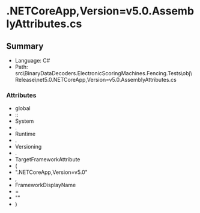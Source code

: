 ﻿# .NETCoreApp,Version=v5.0.AssemblyAttributes.cs

## Summary

* Language: C#
* Path: src\BinaryDataDecoders.ElectronicScoringMachines.Fencing.Tests\obj\Release\net5.0\.NETCoreApp,Version=v5.0.AssemblyAttributes.cs

### Attributes

 - global
 - ::
 - System
 - .
 - Runtime
 - .
 - Versioning
 - .
 - TargetFrameworkAttribute
 - (
 - ".NETCoreApp,Version=v5.0"
 - ,
 - FrameworkDisplayName
 - =
 - ""
 - )

